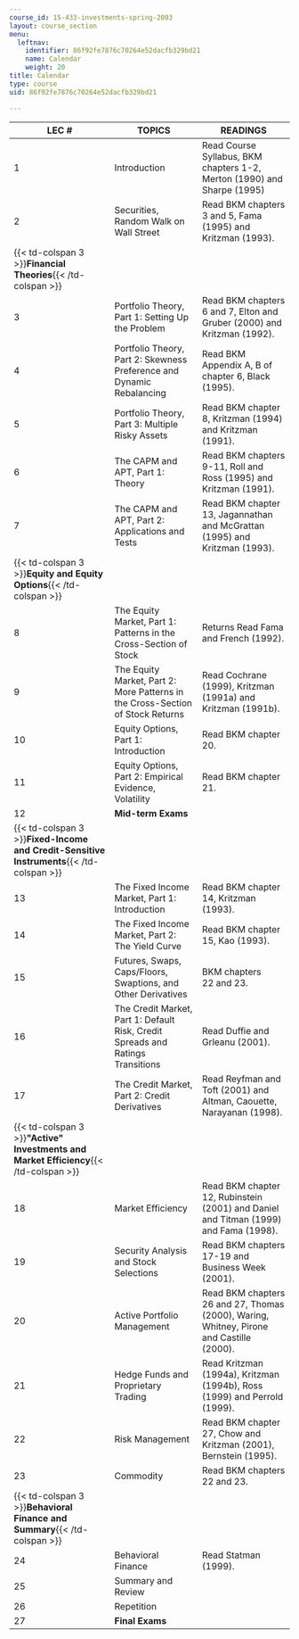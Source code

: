 ```yaml
---
course_id: 15-433-investments-spring-2003
layout: course_section
menu:
  leftnav:
    identifier: 86f92fe7876c70264e52dacfb329bd21
    name: Calendar
    weight: 20
title: Calendar
type: course
uid: 86f92fe7876c70264e52dacfb329bd21

---
```


| LEC # | TOPICS | READINGS |
| --- | --- | --- |
| 1 | Introduction | Read Course Syllabus, BKM chapters 1-2, Merton (1990) and Sharpe (1995) |
| 2 | Securities, Random Walk on Wall Street | Read BKM chapters 3 and 5, Fama (1995) and Kritzman (1993). |
| {{< td-colspan 3 >}}**Financial Theories**{{< /td-colspan >}} |||
| 3 | Portfolio Theory, Part 1: Setting Up the Problem | Read BKM chapters 6 and 7, Elton and Gruber (2000) and Kritzman (1992). |
| 4 | Portfolio Theory, Part 2: Skewness Preference and Dynamic Rebalancing | Read BKM Appendix A, B of chapter 6, Black (1995). |
| 5 | Portfolio Theory, Part 3: Multiple Risky Assets | Read BKM chapter 8, Kritzman (1994) and Kritzman (1991). |
| 6 | The CAPM and APT, Part 1: Theory | Read BKM chapters 9-11, Roll and Ross (1995) and Kritzman (1991). |
| 7 | The CAPM and APT, Part 2: Applications and Tests | Read BKM chapter 13, Jagannathan and McGrattan (1995) and Kritzman (1993). |
| {{< td-colspan 3 >}}**Equity and Equity Options**{{< /td-colspan >}} |||
| 8 | The Equity Market, Part 1: Patterns in the Cross-Section of Stock | Returns Read Fama and French (1992). |
| 9 | The Equity Market, Part 2: More Patterns in the Cross-Section of Stock Returns | Read Cochrane (1999), Kritzman (1991a) and Kritzman (1991b). |
| 10 | Equity Options, Part 1: Introduction | Read BKM chapter 20. |
| 11 | Equity Options, Part 2: Empirical Evidence, Volatility | Read BKM chapter 21. |
| 12 | **Mid-term Exams** |  |
| {{< td-colspan 3 >}}**Fixed-Income and Credit-Sensitive Instruments**{{< /td-colspan >}} |||
| 13 | The Fixed Income Market, Part 1: Introduction | Read BKM chapter 14, Kritzman (1993). |
| 14 | The Fixed Income Market, Part 2: The Yield Curve | Read BKM chapter 15, Kao (1993). |
| 15 | Futures, Swaps, Caps/Floors, Swaptions, and Other Derivatives | BKM chapters 22 and 23. |
| 16 | The Credit Market, Part 1: Default Risk, Credit Spreads and Ratings Transitions | Read Duffie and Grleanu (2001). |
| 17 | The Credit Market, Part 2: Credit Derivatives | Read Reyfman and Toft (2001) and Altman, Caouette, Narayanan (1998). |
| {{< td-colspan 3 >}}**"Active" Investments and Market Efficiency**{{< /td-colspan >}} |||
| 18 | Market Efficiency | Read BKM chapter 12, Rubinstein (2001) and Daniel and Titman (1999) and Fama (1998). |
| 19 | Security Analysis and Stock Selections | Read BKM chapters 17-19 and Business Week (2001). |
| 20 | Active Portfolio Management | Read BKM chapters 26 and 27, Thomas (2000), Waring, Whitney, Pirone and Castille (2000). |
| 21 | Hedge Funds and Proprietary Trading | Read Kritzman (1994a), Kritzman (1994b), Ross (1999) and Perrold (1999). |
| 22 | Risk Management | Read BKM chapter 27, Chow and Kritzman (2001), Bernstein (1995). |
| 23 | Commodity | Read BKM chapters 22 and 23. |
| {{< td-colspan 3 >}}**Behavioral Finance and Summary**{{< /td-colspan >}} |||
| 24 | Behavioral Finance | Read Statman (1999). |
| 25 | Summary and Review |  |
| 26 | Repetition |  |
| 27 | **Final Exams** |